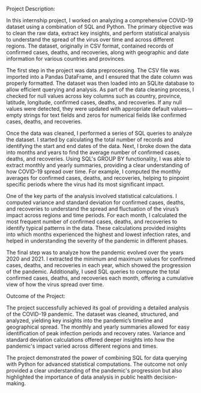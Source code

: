 Project Description:

In this internship project, I worked on analyzing a comprehensive COVID-19 dataset using a combination of SQL and Python. The primary objective was to clean the raw data, extract key insights, and perform statistical analysis to understand the spread of the virus over time and across different regions. The dataset, originally in CSV format, contained records of confirmed cases, deaths, and recoveries, along with geographic and date information for various countries and provinces.

The first step in the project was data preprocessing. The CSV file was imported into a Pandas DataFrame, and I ensured that the date column was properly formatted. The dataset was then loaded into an SQLite database to allow efficient querying and analysis. As part of the data cleaning process, I checked for null values across key columns such as country, province, latitude, longitude, confirmed cases, deaths, and recoveries. If any null values were detected, they were updated with appropriate default values—empty strings for text fields and zeros for numerical fields like confirmed cases, deaths, and recoveries.

Once the data was cleaned, I performed a series of SQL queries to analyze the dataset. I started by calculating the total number of records and identifying the start and end dates of the data. Next, I broke down the data into months and years to find the average number of confirmed cases, deaths, and recoveries. Using SQL's GROUP BY functionality, I was able to extract monthly and yearly summaries, providing a clear understanding of how COVID-19 spread over time. For example, I computed the monthly averages for confirmed cases, deaths, and recoveries, helping to pinpoint specific periods where the virus had its most significant impact.

One of the key parts of the analysis involved statistical calculations. I computed variance and standard deviation for confirmed cases, deaths, and recoveries to understand the spread and fluctuation of the virus’s impact across regions and time periods. For each month, I calculated the most frequent number of confirmed cases, deaths, and recoveries to identify typical patterns in the data. These calculations provided insights into which months experienced the highest and lowest infection rates, and helped in understanding the severity of the pandemic in different phases.

The final step was to analyze how the pandemic evolved over the years 2020 and 2021. I extracted the minimum and maximum values for confirmed cases, deaths, and recoveries in each year, which showed the progression of the pandemic. Additionally, I used SQL queries to compute the total confirmed cases, deaths, and recoveries each month, offering a cumulative view of how the virus spread over time.

Outcome of the Project:

The project successfully achieved its goal of providing a detailed analysis of the COVID-19 pandemic. The dataset was cleaned, structured, and analyzed, yielding key insights into the pandemic’s timeline and geographical spread. The monthly and yearly summaries allowed for easy identification of peak infection periods and recovery rates. Variance and standard deviation calculations offered deeper insights into how the pandemic's impact varied across different regions and times.

The project demonstrated the power of combining SQL for data querying with Python for advanced statistical computations. The outcome not only provided a clear understanding of the pandemic's progression but also highlighted the importance of data analysis in public health decision-making. 
